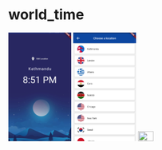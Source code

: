 # world_time
<p float="left">
  <img src="assets/img/app1.png" width="25%" height='26%' />
  <img src="assets/img/app2.png" width="25%" height = '26%' /> 
  <img src="/img3.png" width="25%" height ='26%'/>
</p>
